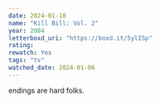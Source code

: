 ```yaml
---
date: 2024-01-10
name: "Kill Bill: Vol. 2"
year: 2004
letterboxd_uri: "https://boxd.it/5ylISp"
rating: 
rewatch: Yes
tags: "tv"
watched_date: 2024-01-06
---
```


endings are hard folks.
